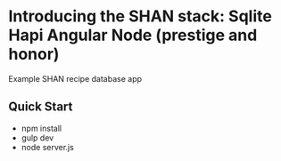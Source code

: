 # Introducing the SHAN stack: Sqlite Hapi Angular Node (prestige and honor)

Example SHAN recipe database app

## Quick Start

* npm install
* gulp dev
* node server.js
